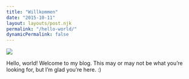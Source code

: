 ```yaml
---
title: "Willkommen"
date: "2015-10-11"
layout: layouts/post.njk
permalink: "/hello-world/"
dynamicPermalink: false
---
```


![](images/272194_2191421115282_7595245_o-02-1024x754.jpg)

Hello, world! Welcome to my blog. This may or may not be what you’re looking for, but I’m glad you’re here. :)
